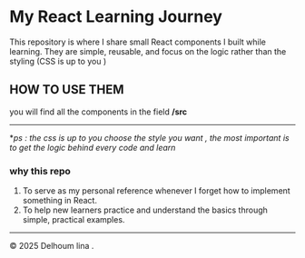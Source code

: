 # My React Learning Journey
This repository is where I share small React components I built while learning.
They are simple, reusable, and focus on the logic rather than the styling (CSS is up to you )

## HOW TO USE THEM 
 you will find all the components in the field **/src** 

  ---
  **ps : the css is up to you choose the style you want , the most important is to get the logic behind every code and learn* 

  ### why this repo 
  1. To serve as my personal reference whenever I forget how to implement something in React.
  2. To help new learners practice and understand the basics through simple, practical examples.

    
  ---
  © 2025 Delhoum lina .

  
